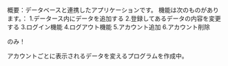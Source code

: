 概要：データベースと連携したアプリケーションです。
機能は次のものがあります。：
1.データース内にデータを追加する
2.登録してあるデータの内容を変更する
3.ログイン機能
4.ログアウト機能
5.アカウント追加
6.アカウント削除

のみ！

アカウントごとに表示されるデータを変えるプログラムを作成中。






